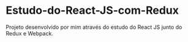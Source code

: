 # Estudo-do-React-JS-com-Redux
Projeto desenvolvido por mim através do estudo do React JS junto do Redux e Webpack.
